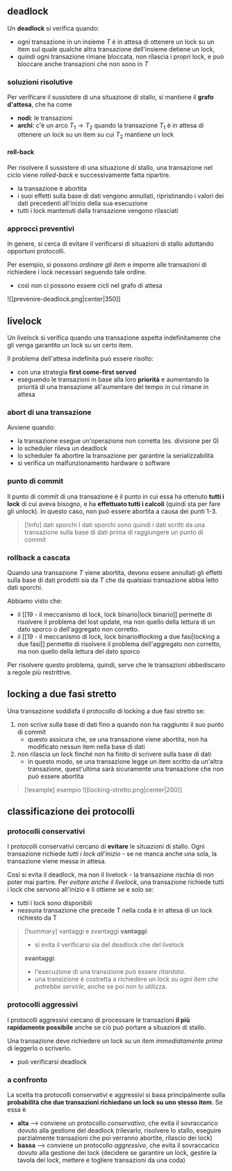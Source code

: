 ## deadlock
Un **deadlock** si verifica quando:
- ogni transazione in un insieme $T$ è in attesa di ottenere un lock su un item sul quale qualche altra transazione dell'insieme detiene un lock, 
- quindi ogni transazione rimane bloccata, non rilascia i propri lock, e può bloccare anche transazioni che non sono in $T$

### soluzioni risolutive
Per verificare il sussistere di una situazione di stallo, si mantiene il **grafo d'attesa**, che ha come
- **nodi**: le transazioni
- **archi**: c'è un arco $T_{1}\to T_{2}$ quando la transazione $T_{1}$ è in attesa di ottenere un lock su un item su cui $T_{2}$ mantiene un lock

#### roll-back
Per risolvere il sussistere di una situazione di stallo, una transazione nel ciclo viene *rolled-back* e successivamente fatta ripartire.

- la transazione è abortita
- i suoi effetti sulla base di dati vengono annullati, ripristinando i valori dei dati precedenti all'inizio della sua esecuzione
- tutti i lock mantenuti dalla transazione vengono rilasciati

### approcci preventivi
In genere, si cerca di evitare il verificarsi di situazioni di stallo adottando opportuni protocolli.

Per esempio, si possono *ordinare gli item* e imporre alle transazioni di richiedere i lock necessari seguendo tale ordine.
- così non ci possono essere cicli nel grafo di attesa

![[prevenire-deadlock.png|center|350]]

## livelock
Un livelock si verifica quando una transazione aspetta indefinitamente che gli venga garantito un lock su un certo item.

Il problema dell'attesa indefinita può essere risolto:
- con una strategia **first come-first served**
- eseguendo le transazioni in base alla loro **priorità** e aumentando la priorità di una transazione all'aumentare del tempo in cui rimane in attesa
### abort di una transazione
Avviene quando:
- la transazione esegue un'operazione non corretta (es. divisione per 0)
- lo scheduler rileva un deadlock
- lo scheduler fa abortire la transazione per garantire la serializzabilità
- si verifica un malfunzionamento hardware o software

### punto di commit
Il punto di commit di una transazione è il punto in cui essa ha ottenuto **tutti i lock** di cui aveva bisogno, e ha **effettuato tutti i calcoli** (quindi sta per fare gli unlock).
In questo caso, non può essere abortita a causa dei punti 1-3.

>[!info] dati sporchi
>I dati sporchi sono quindi i dati scritti da una transazione sulla base di dati prima di raggiungere un punto di commit

### rollback a cascata
Quando una transazione $T$ viene abortita, devono essere annullati gli effetti sulla base di dati prodotti sia da $T$ che da qualsiasi transazione abbia letto dati sporchi.

Abbiamo visto che:
- il [[19 - il meccanismo di lock, lock binario|lock binario]] permette di risolvere il problema del lost update, ma non quello della lettura di un dato sporco o dell'aggregato non corretto.
- il [[19 - il meccanismo di lock, lock binario#locking a due fasi|locking a due fasi]] permette di risolvere il problema dell'aggregato non corretto, ma non quello della lettura del dato sporco

Per risolvere questo problema, quindi, serve che le transazioni obbediscano a regole più restrittive.

## locking a due fasi stretto
Una transazione soddisfa il protocollo di locking a due fasi stretto se:
1) non scrive sulla base di dati fino a quando non ha raggiunto il suo punto di commit 
	- questo assicura che, se una transazione viene abortita, non ha modificato nessun item nella base di dati
2) non rilascia un lock finché non ha finito di scrivere sulla base di dati
	- in questo modo, se una transazione legge un item scritto da un'altra transazione, quest'ultima sarà sicuramente una transazione che non può essere abortita

> [!example] esempio
> ![[locking-stretto.png|center|200]]

## classificazione dei protocolli
### protocolli conservativi
I protocolli conservativi cercano di **evitare** le situazioni di stallo.
Ogni transazione richiede *tutti i lock all'inizio* - se ne manca anche una sola, la transazione viene messa in attesa.

Così si evita il deadlock, ma non il livelock - la transazione rischia di non poter mai partire.
Per *evitare anche il livelock*, una transazione richiede tutti i lock che servono all'inizio e li ottiene se e solo se:
- tutti i lock sono disponibili
- nessuna transazione che precede T nella coda è in attesa di un lock richiesto da T

>[!summary] vantaggi e svantaggi
>**vantaggi**:
>- si evita il verificarsi sia del deadlock che del livelock
>
>**svantaggi**:
>- l'esecuzione di una transizione può essere *ritardata*.
>- una transizione è costretta a richiedere un lock *su ogni item che potrebbe servirle*, anche se poi non lo utilizza.

### protocolli aggressivi
I protocolli aggressivi cercano di processare le transazioni **il più rapidamente possibile** anche se ciò può portare a situazioni di stallo.

Una transazione deve richiedere un lock su un item *immediatamente prima* di leggerlo o scriverlo.
- può verificarsi deadlock

### a confronto
La scelta tra protocolli conservativi e aggressivi si basa principalmente sulla **probabilità che due transazioni richiedano un lock su uno stesso item**.
Se essa è
- **alta** --> conviene un protocollo *conservativo*, che evita il sovraccarico dovuto alla gestione del deadlock (rilevarlo, risolvere lo stallo, eseguire parzialmente transazioni che poi verranno abortite, rilascio dei lock)
- **bassa** --> conviene un protocollo *aggressivo*, che evita il sovraccarico dovuto alla gestione dei lock (decidere se garantire un lock, gestire la tavola dei lock, mettere e togliere transazioni da una coda)
